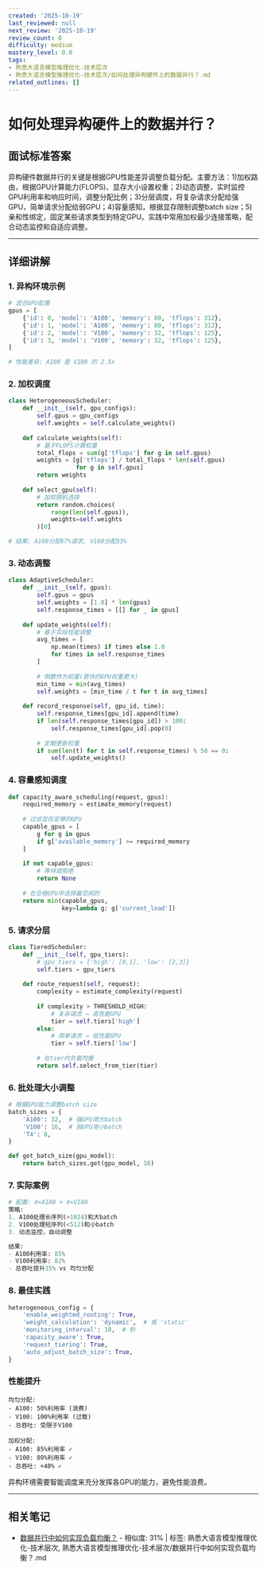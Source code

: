 ```yaml
---
created: '2025-10-19'
last_reviewed: null
next_review: '2025-10-19'
review_count: 0
difficulty: medium
mastery_level: 0.0
tags:
- 熟悉大语言模型推理优化-技术层次
- 熟悉大语言模型推理优化-技术层次/如何处理异构硬件上的数据并行？.md
related_outlines: []
---
```

# 如何处理异构硬件上的数据并行？

## 面试标准答案

异构硬件数据并行的关键是根据GPU性能差异调整负载分配。主要方法：1)加权路由，根据GPU计算能力(FLOPS)、显存大小设置权重；2)动态调整，实时监控GPU利用率和响应时间，调整分配比例；3)分层调度，将复杂请求分配给强GPU，简单请求分配给弱GPU；4)容量感知，根据显存限制调整batch size；5)亲和性绑定，固定某些请求类型到特定GPU。实践中常用加权最少连接策略，配合动态监控和自适应调整。

---

## 详细讲解

### 1. 异构环境示例

```python
# 混合GPU配置
gpus = [
    {'id': 0, 'model': 'A100', 'memory': 80, 'tflops': 312},
    {'id': 1, 'model': 'A100', 'memory': 80, 'tflops': 312},
    {'id': 2, 'model': 'V100', 'memory': 32, 'tflops': 125},
    {'id': 3, 'model': 'V100', 'memory': 32, 'tflops': 125},
]

# 性能差异: A100 是 V100 的 2.5x
```

### 2. 加权调度

```python
class HeterogeneousScheduler:
    def __init__(self, gpu_configs):
        self.gpus = gpu_configs
        self.weights = self.calculate_weights()
    
    def calculate_weights(self):
        # 基于FLOPS计算权重
        total_flops = sum(g['tflops'] for g in self.gpus)
        weights = [g['tflops'] / total_flops * len(self.gpus) 
                   for g in self.gpus]
        return weights
    
    def select_gpu(self):
        # 加权随机选择
        return random.choices(
            range(len(self.gpus)),
            weights=self.weights
        )[0]

# 结果: A100分配67%请求, V100分配33%
```

### 3. 动态调整

```python
class AdaptiveScheduler:
    def __init__(self, gpus):
        self.gpus = gpus
        self.weights = [1.0] * len(gpus)
        self.response_times = [[] for _ in gpus]
    
    def update_weights(self):
        # 基于实际性能调整
        avg_times = [
            np.mean(times) if times else 1.0 
            for times in self.response_times
        ]
        
        # 倒数作为权重(更快的GPU权重更大)
        min_time = min(avg_times)
        self.weights = [min_time / t for t in avg_times]
    
    def record_response(self, gpu_id, time):
        self.response_times[gpu_id].append(time)
        if len(self.response_times[gpu_id]) > 100:
            self.response_times[gpu_id].pop(0)
        
        # 定期更新权重
        if sum(len(t) for t in self.response_times) % 50 == 0:
            self.update_weights()
```

### 4. 容量感知调度

```python
def capacity_aware_scheduling(request, gpus):
    required_memory = estimate_memory(request)
    
    # 过滤显存足够的GPU
    capable_gpus = [
        g for g in gpus 
        if g['available_memory'] >= required_memory
    ]
    
    if not capable_gpus:
        # 等待或拒绝
        return None
    
    # 在合格GPU中选择最空闲的
    return min(capable_gpus, 
               key=lambda g: g['current_load'])
```

### 5. 请求分层

```python
class TieredScheduler:
    def __init__(self, gpu_tiers):
        # gpu_tiers = {'high': [0,1], 'low': [2,3]}
        self.tiers = gpu_tiers
    
    def route_request(self, request):
        complexity = estimate_complexity(request)
        
        if complexity > THRESHOLD_HIGH:
            # 复杂请求 → 高性能GPU
            tier = self.tiers['high']
        else:
            # 简单请求 → 低性能GPU
            tier = self.tiers['low']
        
        # 在tier内负载均衡
        return self.select_from_tier(tier)
```

### 6. 批处理大小调整

```python
# 根据GPU能力调整batch size
batch_sizes = {
    'A100': 32,  # 强GPU用大batch
    'V100': 16,  # 弱GPU用小batch
    'T4': 8,
}

def get_batch_size(gpu_model):
    return batch_sizes.get(gpu_model, 16)
```

### 7. 实际案例

```python
# 配置: 4×A100 + 4×V100
策略:
1. A100处理长序列(>1024)和大batch
2. V100处理短序列(<512)和小batch  
3. 动态监控，自动调整

结果:
- A100利用率: 85%
- V100利用率: 82%
- 总吞吐提升35% vs 均匀分配
```

### 8. 最佳实践

```python
heterogeneous_config = {
    'enable_weighted_routing': True,
    'weight_calculation': 'dynamic',  # 或 'static'
    'monitoring_interval': 10,  # 秒
    'capacity_aware': True,
    'request_tiering': True,
    'auto_adjust_batch_size': True,
}
```

### 性能提升

```
均匀分配:
- A100: 50%利用率 (浪费)
- V100: 100%利用率 (过载)
- 总吞吐: 受限于V100

加权分配:
- A100: 85%利用率 ✓
- V100: 80%利用率 ✓
- 总吞吐: +40% ✓
```

异构环境需要智能调度来充分发挥各GPU的能力，避免性能浪费。


---

## 相关笔记
<!-- 自动生成 -->

- [数据并行中如何实现负载均衡？](notes/熟悉大语言模型推理优化-技术层次/数据并行中如何实现负载均衡？.md) - 相似度: 31% | 标签: 熟悉大语言模型推理优化-技术层次, 熟悉大语言模型推理优化-技术层次/数据并行中如何实现负载均衡？.md

